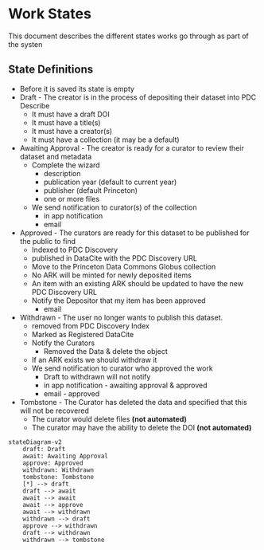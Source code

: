 # Work States
This document describes the different states works go through as part of the systen

## State Definitions

* Before it is saved its state is empty
* Draft - The creator is in the process of depositing their dataset into PDC Describe
   * It must have a draft DOI
   * It must have a title(s)
   * It must have a creator(s)
   * It must have a collection (it may be a default)
* Awaiting Approval - The creator is ready for a curator to review their dataset and metadata
   * Complete the wizard
      * description
      * publication year (default to current year)
      * publisher (default Princeton)
      * one or more files
   * We send notification to curator(s) of the collection
      * in app notification
      * email
* Approved - The curators are ready for this dataset to be published for the public to find
   * Indexed to PDC Discovery
   * published in DataCite with the PDC Discovery URL
   * Move to the Princeton Data Commons Globus collection
   * No ARK will be minted for newly deposited items
   * An item with an existing ARK should be updated to have the new PDC Discovery URL
   * Notify the Depositor that my item has been approved 
     * email
* Withdrawn - The user no longer wants to publish this dataset.  
    * removed from PDC Discovery Index
    * Marked as Registered DataCite
    * Notify the Curators
      * Removed the Data & delete the object
    * If an ARK exists we should withdraw it
   * We send notification to curator who approved the work 
      * Draft to withdrawn will not notify
      * in app notification - awaiting approval & approved
      * email - approved
* Tombstone - The Curator has deleted the data and specified that this will not be recovered
   * The curator would delete files **(not automated)**
   * The curator may have the ability to delete the DOI **(not automated)** 

```mermaid
stateDiagram-v2
    draft: Draft
    await: Awaiting Approval
    approve: Approved
    withdrawn: Withdrawn
    tombstone: Tombstone
    [*] --> draft
    draft --> await
    await --> await
    await --> approve
    await --> withdrawn
    withdrawn --> draft
    approve --> withdrawn
    draft --> withdrawn
    withdrawn --> tombstone
```
